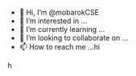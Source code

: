 - 👋 Hi, I’m @mobarokCSE
- 👀 I’m interested in ...
- 🌱 I’m currently learning ...
- 💞️ I’m looking to collaborate on ...
- 📫 How to reach me ...hi

<!---
mobarokCSE/mobarokCSE is a ✨ special ✨ repository because its `README.md` (this file) appears on your GitHub profile.
You can click the Preview link to take a look at your changes.
--->
h
